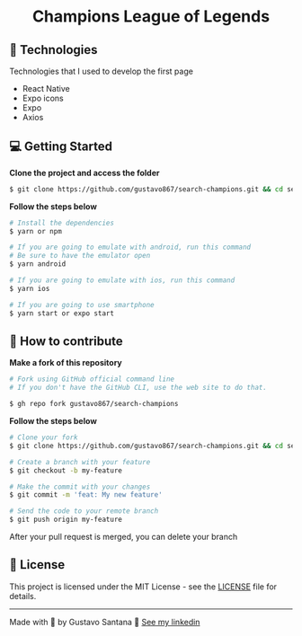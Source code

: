 <div align="center">
<h1>Champions League of Legends </h1>
</div>

## 🚀 Technologies
Technologies that I used to develop the first page
- React Native
- Expo icons
- Expo
- Axios

## 💻 Getting Started

**Clone the project and access the folder**

```bash
$ git clone https://github.com/gustavo867/search-champions.git && cd search-champions
```

**Follow the steps below**

```bash
# Install the dependencies
$ yarn or npm

# If you are going to emulate with android, run this command
# Be sure to have the emulator open
$ yarn android

# If you are going to emulate with ios, run this command
$ yarn ios

# If you are going to use smartphone 
$ yarn start or expo start
```

## 🤔 How to contribute

**Make a fork of this repository**

```bash
# Fork using GitHub official command line
# If you don't have the GitHub CLI, use the web site to do that.

$ gh repo fork gustavo867/search-champions
```

**Follow the steps below**

```bash
# Clone your fork
$ git clone https://github.com/gustavo867/search-champions.git && cd search-champions

# Create a branch with your feature
$ git checkout -b my-feature

# Make the commit with your changes
$ git commit -m 'feat: My new feature'

# Send the code to your remote branch
$ git push origin my-feature
```

After your pull request is merged, you can delete your branch

 
## 📝 License

This project is licensed under the MIT License - see the [LICENSE](LICENSE) file for details.

---

Made with 💜 by Gustavo Santana 👋 [See my linkedin](https://www.linkedin.com/in/gustavo-santana-83ba611a6/)
